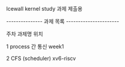 Icewall kernel study 과제 제출용

--------------- 과제 목록 ----------------------

주차        과제명                 위치

1           process 간 통신        week1

2           CFS (scheduler)       xv6-riscv  

